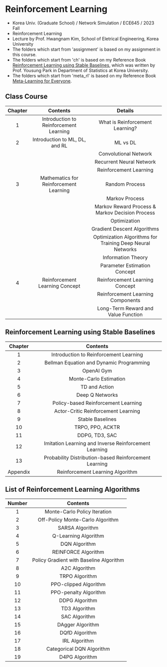 # Reinforcement Learning
- Korea Univ. (Graduate School) / Network Simulation / ECE645 / 2023 Fall
- Reinforcement Learning
- Lecture by Prof. Hwangnam Kim, School of Eletrical Engineering, Korea University
- The folders which start from 'assignment' is based on my assignment in this course.
- The folders which start from 'ch' is based on my Reference Book [Reinforcement Learning using Stable Baselines](https://product.kyobobook.co.kr/detail/S000001762550), which was written by Prof. Yousung Park in Department of Statistics at Korea University.
- The folders which start from 'meta_rl' is based on my Reference Book [Meta-Learning for Everyone](https://github.com/dongminlee94/meta-learning-for-everyone).

## Class Course
|Chapter|Contents|Details|
|:------:|:-----:|:-----:|
|1|Introduction to Reinforcement Learning|What is Reinforcement Learning?|
|2|Introduction to ML, DL, and RL|ML vs DL|
|||Convolutional Network|
|||Recurrent Neural Network|
|||Reinforcement Learning|
|3|Mathematics for Reinforcement Learning|Random Process|
|||Markov Process|
|||Markov Reward Process & Markov Decision Process|
|||Optimization|
|||Gradient Descent Algorithms|
|||Optimization Algorithms for Training Deep Neural Networks|
|||Information Theory|
|||Parameter Estimation Concept|
|4|Reinforcement Learning Concept|Reinforcement Learning Concept|
|||Reinforcement Learning Components|
|||Long-Term Reward and Value Function|

## Reinforcement Learning using Stable Baselines
|Chapter|Contents|
|:------:|:-----:|
|1|Introduction to Reinforcement Learning|
|2|Bellman Equation and Dynamic Programming|
|3|OpenAI Gym|
|4|Monte-Carlo Estimation|
|5|TD and Action|
|6|Deep Q Networks|
|7|Policy-based Reinforcement Learning|
|8|Actor-Critic Reinforcement Learning|
|9|Stable Baselines|
|10|TRPO, PPO, ACKTR|
|11|DDPG, TD3, SAC|
|12|Imitation Learning and Inverse Reinforcement Learning|
|13|Probability Distribution-based Reinforcement Learning|
|Appendix|Reinforcement Learning Algorithm|

## List of Reinforcement Learning Algorithms
|Number|Contents|
|:------:|:-----:|
|1|Monte-Carlo Policy Iteration|
|2|Off-Policy Monte-Carlo Algorithm|
|3|SARSA Algorithm|
|4|Q-Learning Algorithm|
|5|DQN Algorithm|
|6|REINFORCE Algorithm|
|7|Policy Gradient with Baseline Algorithm|
|8|A2C Algorithm|
|9|TRPO Algorithm|
|10|PPO-clipped Algorithm|
|11|PPO-penalty Algorithm|
|12|DDPG Algorithm|
|13|TD3 Algorithm|
|14|SAC Algorithm|
|15|DAgger Algorithm|
|16|DQfD Algorithm|
|17|IRL Algorithm|
|18|Categorical DQN Algorithm|
|19|D4PG Algorithm|
